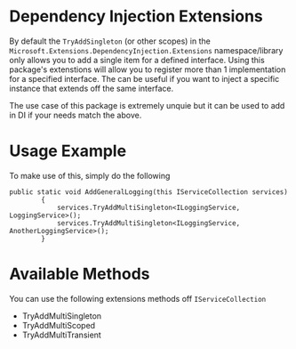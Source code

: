 # Dependency Injection Extensions
By default the `TryAddSingleton` (or other scopes) in the `Microsoft.Extensions.DependencyInjection.Extensions` namespace/library only allows you to add a single item for a defined interface.
Using this package's extenstions will allow you to register more than 1 implementation for a specified interface.
The can be useful if you want to inject a specific instance that extends off the same interface.

The use case of this package is extremely unquie but it can be used to add in DI if your needs match the above.

# Usage Example

To make use of this, simply do the following

```
public static void AddGeneralLogging(this IServiceCollection services)
        {
            services.TryAddMultiSingleton<ILoggingService, LoggingService>();
			services.TryAddMultiSingleton<ILoggingService, AnotherLoggingService>();
        }
```

# Available Methods

You can use the following extensions methods off `IServiceCollection`

  - TryAddMultiSingleton
  - TryAddMultiScoped
  - TryAddMultiTransient